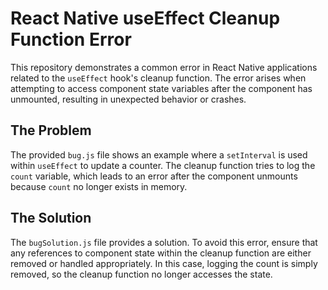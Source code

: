 # React Native useEffect Cleanup Function Error

This repository demonstrates a common error in React Native applications related to the `useEffect` hook's cleanup function. The error arises when attempting to access component state variables after the component has unmounted, resulting in unexpected behavior or crashes.

## The Problem

The provided `bug.js` file shows an example where a `setInterval` is used within `useEffect` to update a counter. The cleanup function tries to log the `count` variable, which leads to an error after the component unmounts because `count` no longer exists in memory.

## The Solution

The `bugSolution.js` file provides a solution. To avoid this error, ensure that any references to component state within the cleanup function are either removed or handled appropriately. In this case, logging the count is simply removed, so the cleanup function no longer accesses the state.